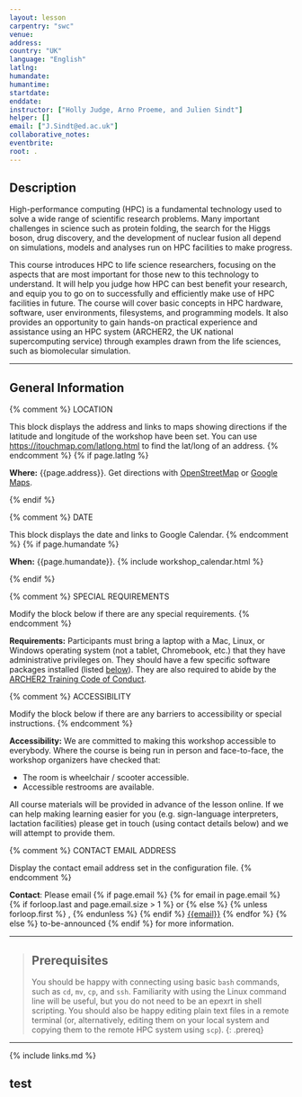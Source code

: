 ```yaml
---
layout: lesson
carpentry: "swc"
venue: 
address: 
country: "UK"
language: "English"
latlng: 
humandate: 
humantime: 
startdate: 
enddate: 
instructor: ["Holly Judge, Arno Proeme, and Julien Sindt"]
helper: []
email: ["J.Sindt@ed.ac.uk"]
collaborative_notes: 
eventbrite: 
root: .
---
```


<h2>Description</h2>

  High-performance computing (HPC) is a fundamental technology used to solve 
  a wide range of scientific research problems. Many important challenges in 
  science such as protein folding, the search for the Higgs boson, drug 
  discovery, and the development of nuclear fusion all depend on simulations, 
  models and analyses run on HPC facilities to make progress.

  This course introduces HPC to life science researchers, focusing on the 
  aspects that are most important for those new to this technology to 
  understand. It will help you judge how HPC can best benefit your research, 
  and equip you to go on to successfully and efficiently make use of HPC 
  facilities in future. The course will cover basic concepts in HPC hardware, 
  software, user environments, filesystems, and programming models. It also 
  provides an opportunity to gain hands-on practical experience and assistance 
  using an HPC system (ARCHER2, the UK national supercomputing service) 
  through examples drawn from the life sciences, such as biomolecular 
  simulation.

<hr/>

<h2 id="general">General Information</h2>

{% comment %}
  LOCATION

  This block displays the address and links to maps showing directions
  if the latitude and longitude of the workshop have been set.  You
  can use https://itouchmap.com/latlong.html to find the lat/long of an
  address.
{% endcomment %}
{% if page.latlng %}
<p id="where">
  <strong>Where:</strong>
  {{page.address}}.
  Get directions with
  <a href="//www.openstreetmap.org/?mlat={{page.latlng | replace:',','&mlon='}}&zoom=16">OpenStreetMap</a>
  or
  <a href="//maps.google.com/maps?q={{page.latlng}}">Google Maps</a>.
</p>
{% endif %}

{% comment %}
  DATE

  This block displays the date and links to Google Calendar.
{% endcomment %}
{% if page.humandate %}
<p id="when">
  <strong>When:</strong>
  {{page.humandate}}.
  {% include workshop_calendar.html %}
</p>
{% endif %}

{% comment %}
  SPECIAL REQUIREMENTS

  Modify the block below if there are any special requirements.
{% endcomment %}
<p id="requirements">
  <strong>Requirements:</strong> Participants must bring a laptop with a
  Mac, Linux, or Windows operating system (not a tablet, Chromebook, etc.) that they have administrative privileges
  on. They should have a few specific software packages installed (listed
  <a href="#setup">below</a>). They are also required to abide by the <a href="https://www.archer2.ac.uk/training/code-of-conduct/">ARCHER2 Training Code of Conduct</a>.
</p>

{% comment %}
  ACCESSIBILITY

  Modify the block below if there are any barriers to accessibility or
  special instructions.
{% endcomment %}
<p id="accessibility">
  <strong>Accessibility:</strong> We are committed to making this workshop
  accessible to everybody.
  Where the course is being run in person and face-to-face, the workshop 
  organizers have checked that:
</p>
<ul>
  <li>The room is wheelchair / scooter accessible.</li>
  <li>Accessible restrooms are available.</li>
</ul>
<p>
  All course materials will be provided in advance of the lesson 
  online. If we can help making learning easier for
  you (e.g. sign-language interpreters, lactation facilities) please
  get in touch (using contact details below) and we will
  attempt to provide them.
</p>

{% comment %}
  CONTACT EMAIL ADDRESS

  Display the contact email address set in the configuration file.
{% endcomment %}
<p id="contact">
  <strong>Contact</strong>:
  Please email
  {% if page.email %}
    {% for email in page.email %}
      {% if forloop.last and page.email.size > 1 %}
        or
      {% else %}
        {% unless forloop.first %}
        ,
        {% endunless %}
      {% endif %}
      <a href='mailto:{{email}}'>{{email}}</a>
    {% endfor %}
  {% else %}
    to-be-announced
  {% endif %}
  for more information.
</p>

<hr/>

> ## Prerequisites
> You should be happy with connecting using basic `bash` commands, such as 
> `cd`, `mv`, `cp`, and `ssh`. Familiarity with using the Linux command line
> will be useful, but you do not need to be an epexrt in shell scripting. You 
> should also be happy  editing plain text files in a remote terminal (or, 
> alternatively, editing them on your local system and copying them to the 
> remote HPC system using `scp`).
{: .prereq}

<hr/>

{% include links.md %}

<h2> test </h2>
